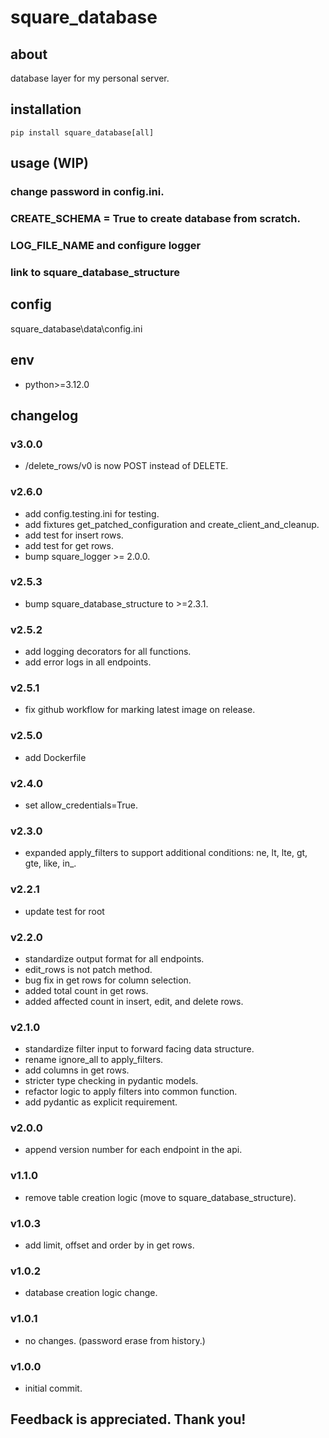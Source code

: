 # square_database

## about

database layer for my personal server.

## installation

```shell
pip install square_database[all]
```

## usage (WIP)

### change password in config.ini.

### CREATE_SCHEMA = True to create database from scratch.

### LOG_FILE_NAME and configure logger

### link to square_database_structure

## config

square_database\data\config.ini

## env

- python>=3.12.0

## changelog

### v3.0.0

- /delete_rows/v0 is now POST instead of DELETE.

### v2.6.0

- add config.testing.ini for testing.
- add fixtures get_patched_configuration and create_client_and_cleanup.
- add test for insert rows.
- add test for get rows.
- bump square_logger >= 2.0.0.

### v2.5.3

- bump square_database_structure to >=2.3.1.

### v2.5.2

- add logging decorators for all functions.
- add error logs in all endpoints.

### v2.5.1

- fix github workflow for marking latest image on release.

### v2.5.0

- add Dockerfile

### v2.4.0

- set allow_credentials=True.

### v2.3.0

- expanded apply_filters to support additional conditions: ne, lt, lte, gt, gte, like, in_.

### v2.2.1

- update test for root

### v2.2.0

- standardize output format for all endpoints.
- edit_rows is not patch method.
- bug fix in get rows for column selection.
- added total count in get rows.
- added affected count in insert, edit, and delete rows.

### v2.1.0

- standardize filter input to forward facing data structure.
- rename ignore_all to apply_filters.
- add columns in get rows.
- stricter type checking in pydantic models.
- refactor logic to apply filters into common function.
- add pydantic as explicit requirement.

### v2.0.0

- append version number for each endpoint in the api.

### v1.1.0

- remove table creation logic (move to square_database_structure).

### v1.0.3

- add limit, offset and order by in get rows.

### v1.0.2

- database creation logic change.

### v1.0.1

- no changes. (password erase from history.)

### v1.0.0

- initial commit.

## Feedback is appreciated. Thank you!
